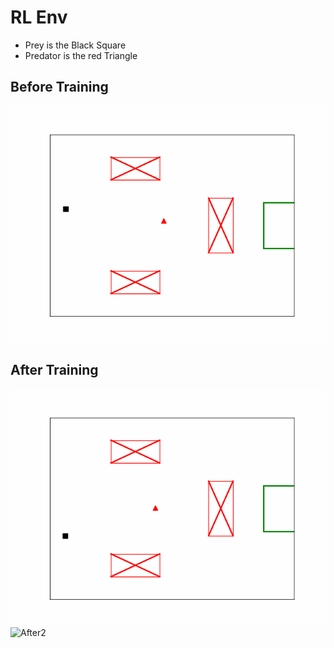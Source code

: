 # RL Env
- Prey is the Black Square
- Predator is the red Triangle

## Before Training

![Before](result/before_train.gif)


## After Training
![After1](result/after.gif)
![After2](result/after-2.gif)

